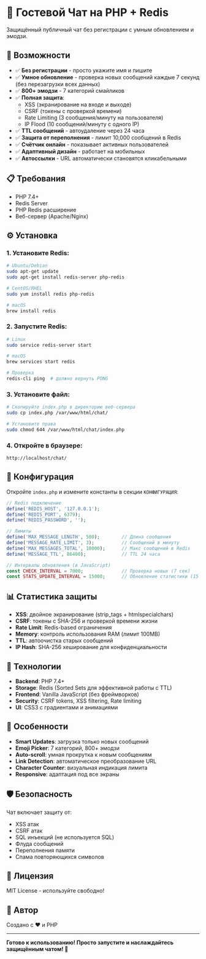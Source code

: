 # 💬 Гостевой Чат на PHP + Redis

Защищённый публичный чат без регистрации с умным обновлением и эмодзи.

## 🚀 Возможности

- ✅ **Без регистрации** - просто укажите имя и пишите
- ✅ **Умное обновление** - проверка новых сообщений каждые 7 секунд (без перезагрузки всех данных)
- ✅ **800+ эмодзи** - 7 категорий смайликов
- ✅ **Полная защита**:
  - XSS (экранирование на входе и выходе)
  - CSRF (токены с проверкой времени)
  - Rate Limiting (3 сообщения/минуту на пользователя)
  - IP Flood (10 сообщений/минуту с одного IP)
- ✅ **TTL сообщений** - автоудаление через 24 часа
- ✅ **Защита от переполнения** - лимит 10,000 сообщений в Redis
- ✅ **Счётчик онлайн** - показывает активных пользователей
- ✅ **Адаптивный дизайн** - работает на мобильных
- ✅ **Автоссылки** - URL автоматически становятся кликабельными

## 📋 Требования

- PHP 7.4+
- Redis Server
- PHP Redis расширение
- Веб-сервер (Apache/Nginx)

## ⚙️ Установка

### 1. Установите Redis:
```bash
# Ubuntu/Debian
sudo apt-get update
sudo apt-get install redis-server php-redis

# CentOS/RHEL
sudo yum install redis php-redis

# macOS
brew install redis
```

### 2. Запустите Redis:
```bash
# Linux
sudo service redis-server start

# macOS
brew services start redis

# Проверка
redis-cli ping  # должно вернуть PONG
```

### 3. Установите файл:
```bash
# Скопируйте index.php в директорию веб-сервера
sudo cp index.php /var/www/html/chat/

# Установите права
sudo chmod 644 /var/www/html/chat/index.php
```

### 4. Откройте в браузере:
```
http://localhost/chat/
```

## 🔧 Конфигурация

Откройте `index.php` и измените константы в секции `КОНФИГУРАЦИЯ`:

```php
// Redis подключение
define('REDIS_HOST', '127.0.0.1');
define('REDIS_PORT', 6379);
define('REDIS_PASSWORD', '');

// Лимиты
define('MAX_MESSAGE_LENGTH', 500);        // Длина сообщения
define('MESSAGE_RATE_LIMIT', 3);          // Сообщений в минуту
define('MAX_MESSAGES_TOTAL', 10000);      // Макс сообщений в Redis
define('MESSAGE_TTL', 86400);             // TTL 24 часа

// Интервалы обновления (в JavaScript)
const CHECK_INTERVAL = 7000;              // Проверка новых (7 сек)
const STATS_UPDATE_INTERVAL = 15000;      // Обновление статистики (15 сек)
```

## 📊 Статистика защиты

- **XSS**: двойное экранирование (strip_tags + htmlspecialchars)
- **CSRF**: токены с SHA-256 и проверкой времени жизни
- **Rate Limit**: Redis-based ограничения
- **Memory**: контроль использования RAM (лимит 100MB)
- **TTL**: автоочистка старых сообщений
- **IP Hash**: SHA-256 хеширование для конфиденциальности

## 🎨 Технологии

- **Backend**: PHP 7.4+
- **Storage**: Redis (Sorted Sets для эффективной работы с TTL)
- **Frontend**: Vanilla JavaScript (без фреймворков)
- **Security**: CSRF tokens, XSS filtering, Rate limiting
- **UI**: CSS3 с градиентами и анимациями

## 📱 Особенности

- **Smart Updates**: загрузка только новых сообщений
- **Emoji Picker**: 7 категорий, 800+ эмодзи
- **Auto-scroll**: умная прокрутка к новым сообщениям
- **Link Detection**: автоматическое преобразование URL
- **Character Counter**: визуальная индикация лимита
- **Responsive**: адаптация под все экраны

## 🛡️ Безопасность

Чат включает защиту от:
- XSS атак
- CSRF атак
- SQL инъекций (не используется SQL)
- Флуда сообщений
- Переполнения памяти
- Спама повторяющихся символов

## 📝 Лицензия

MIT License - используйте свободно!

## 🤝 Автор

Создано с ❤️ и PHP

---

**Готово к использованию! Просто запустите и наслаждайтесь защищённым чатом! 🚀**
